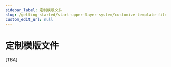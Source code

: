 ```yaml
---
sidebar_label: 定制模版文件
slug: /getting-started/start-upper-layer-system/customize-template-files
custom_edit_url: null
---
```


# 定制模版文件

[TBA]


